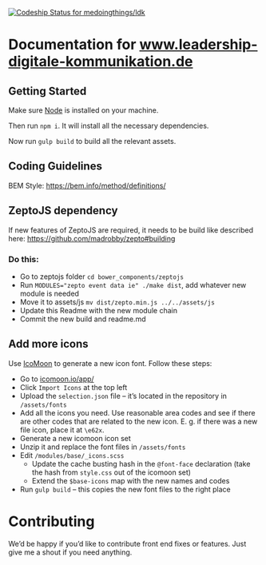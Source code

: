 [ ![Codeship Status for medoingthings/ldk](https://codeship.com/projects/25a7f700-7330-0132-e828-668408718eb6/status?branch=master)](https://codeship.com/projects/54897)

# Documentation for www.leadership-digitale-kommunikation.de

## Getting Started
Make sure [Node](nodejs.org) is installed on your machine.

Then run `npm i`. It will install all the necessary dependencies.

Now run `gulp build` to build all the relevant assets.

## Coding Guidelines
BEM Style: https://bem.info/method/definitions/

## ZeptoJS dependency
If new features of ZeptoJS are required, it needs to be build like described
here: https://github.com/madrobby/zepto#building

### Do this:

* Go to zeptojs folder `cd bower_components/zeptojs`
* Run `MODULES="zepto event data ie" ./make dist`, add whatever new module is needed
* Move it to assets/js `mv dist/zepto.min.js ../../assets/js`
* Update this Readme with the new module chain
* Commit the new build and readme.md

## Add more icons
Use [IcoMoon](https://icomoon.io/app/) to generate a new icon font. Follow these steps:

* Go to [icomoon.io/app/](https://icomoon.io/app/)
* Click `Import Icons` at the top left
* Upload the `selection.json` file – it’s located in the repository in `/assets/fonts`
* Add all the icons you need. Use reasonable area codes and see if there are other codes that are related to the new icon. E. g. if there was a new file icon, place it at `\e62x`.
* Generate a new icomoon icon set
* Unzip it and replace the font files in `/assets/fonts`
* Edit `/modules/base/_icons.scss`
    * Update the cache busting hash in the `@font-face` declaration (take the hash from `style.css` out of the icomoon set)
    * Extend the `$base-icons` map with the new names and codes
* Run `gulp build` – this copies the new font files to the right place

# Contributing
We’d be happy if you’d like to contribute front end fixes or features. Just
give me a shout if you need anything.
